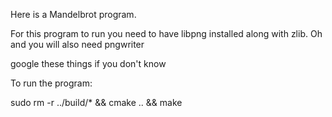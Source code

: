 Here is a Mandelbrot program.


For this program to run you need to have libpng installed along with zlib. Oh and you will also need pngwriter

google these things if you don't know


To run the program:

sudo rm -r ../build/* && cmake .. && make



